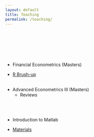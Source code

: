 ```yaml
---
layout: default
title: Teaching
permalink: /teaching/
---
```


<br><br><br><br><br>
* Financial Econometrics (Masters)
<!--
  - Reviews
    [(2015-2016)](https://www.dropbox.com/s/smptr6avoiagkx5/FE_15-16.pdf?dl=0)
    [(2016-2017)](https://www.dropbox.com/s/dktj7h4ck3u2j6o/FE_16-17.pdf?dl=0)
    [(2017-2018)](https://www.dropbox.com/s/coxuxd2p63bs0np/FE_17-18.pdf?dl=0)
    -->
  - [R Brush-up](https://www.dropbox.com/s/mfhcvyev3fm4pu6/FE_IntroR.zip?dl=0)
<br><br>

* Advanced Econometrics III (Masters)
  - Reviews
    <!--
    [(2014-2015)](https://www.dropbox.com/s/ykamw7flu8234ou/AdvMetrics_14-15.pdf?dl=0)
    -->
<br><br>
<!-- Software -->
* Introduction to Matlab
<!--  - Materials -->
<!--  - Reviews
    [(2015-2016)](https://www.dropbox.com/s/ony5tx2wrumedce/Matlab_15-16.pdf?dl=0)
    [(2016-2017)](https://www.dropbox.com/s/jk7m80ndtwcutso/Matlab_17-18.pdf?dl=0)
    -->
  - [Materials](https://www.dropbox.com/s/j268jdf3k6bezie/Matlab_CourseMaterials.zip?dl=0)
<!-- * Introduction to R -->
<!--  - Materials -->
